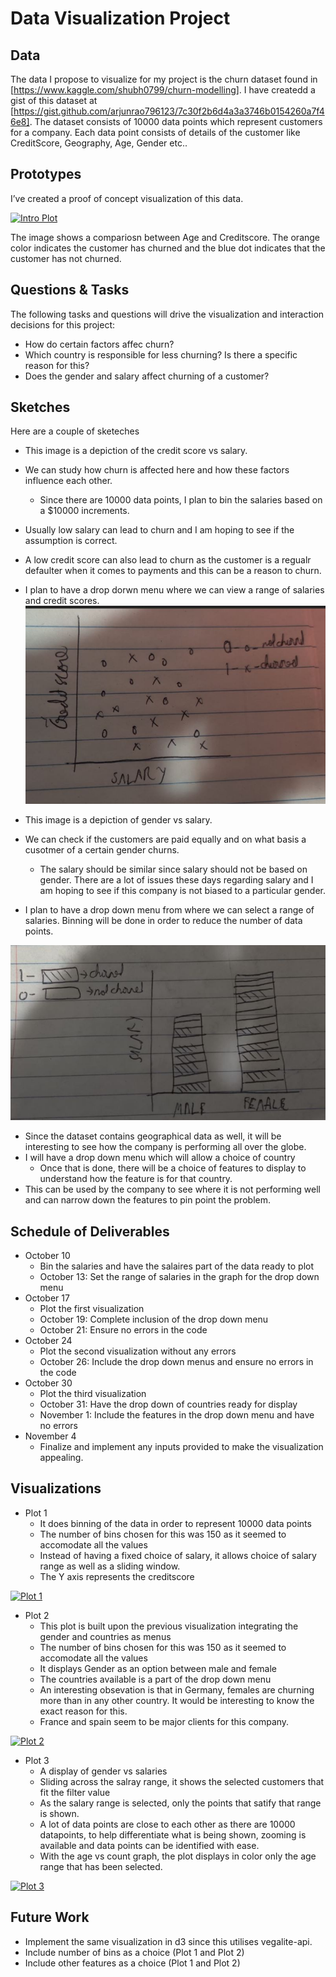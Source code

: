 # Data Visualization Project

## Data

The data I propose to visualize for my project is the churn dataset found in [https://www.kaggle.com/shubh0799/churn-modelling]. I have createdd a gist of this dataset at
[https://gist.github.com/arjunrao796123/7c30f2b6d4a3a3746b0154260a7f46e8]. The dataset consists of 10000 data points which represent customers for a company. Each data point consists of details of the customer like CreditScore, Geography, Age,  Gender etc.. 


## Prototypes

I’ve created a proof of concept visualization of this data.

 [![Intro Plot](https://user-images.githubusercontent.com/42538714/98187063-15aa7e00-1ede-11eb-8b67-55a177755409.png)](https://vizhub.com/arjunrao796123/d170c8f6f2c1473ca923e1ed8ece8e4a)


The image shows a compariosn between Age and Creditscore. The orange color indicates the customer has churned and the blue dot indicates that the customer has not churned.


## Questions & Tasks

The following tasks and questions will drive the visualization and interaction decisions for this project:

 * How do certain factors affec churn?
 * Which country is responsible for less churning? Is there a specific reason for this?
 * Does the gender and salary affect churning of a customer?

## Sketches
Here are a couple of sketeches
* This image is a depiction of the credit score vs salary.
* We can study how churn is affected here and how these factors influence each other.
  - Since there are 10000 data points, I plan to bin the salaries based on a $10000 increments. 
* Usually low salary can lead to churn and I am hoping to see if the assumption is correct.
* A low credit score can also lead to churn as the customer is a regualr defaulter when it comes to payments and this can be a reason to churn.
* I plan to have a drop dorwn menu where we can view a range of salaries and credit scores.
![Image](Credit_score_salary.jpeg)

* This image is a depiction of gender vs salary. 
* We can check if the customers are paid equally and on what basis a cusotmer of a certain gender churns.
  - The salary should be similar since salary should not be based on gender. There are a lot of issues these days regarding salary and I am hoping to see if this company is not     biased to a particular gender.
* I plan to have a drop down menu from where we can select a range of salaries. Binning will be done in order to reduce the number of data points.

![Image](Gender_Salary.jpeg)

* Since the dataset contains geographical data as well, it will be interesting to see how the company is performing all over the globe.
* I will have a drop down menu which will allow a choice of country
  - Once that is done, there will be a choice of features to display to understand how the feature is for that country.
* This can be used by the company to see where it is not performing well and can narrow down the features to pin point the problem.

## Schedule of Deliverables

* October 10
  - Bin the salaries and have the salaires part of the data ready to plot
  - October 13: Set the range of salaries in the graph for the drop down menu
* October 17
  - Plot the first visualization
  - October 19: Complete inclusion of the drop down menu
  - October 21: Ensure no errors in the code
* October 24
  - Plot the second visualization without any errors
  - October 26: Include the drop down menus and ensure no errors in the code
* October 30
  - Plot the third visualization
  - October 31: Have the drop down of countries ready for display
  - November 1: Include the features in the drop down menu and have no errors 
* November 4
  - Finalize and implement any inputs provided to make the visualization appealing.



## Visualizations

* Plot 1
  - It does binning of the data in order to represent 10000 data points
  - The number of bins chosen for this was 150 as it seemed to accomodate all the values
  - Instead of having a fixed choice of salary, it allows choice of salary range as well as a sliding window.
  - The Y axis represents the creditscore
  
 [![Plot 1](https://user-images.githubusercontent.com/42538714/97949302-30a3b380-1d61-11eb-983e-07403e6d3f2a.png)](https://vizhub.com/arjunrao796123/676da987c9ee4aa9923d495bbedc70c6?edit=files&mode=full)


* Plot 2 
  - This plot is built upon the previous visualization integrating the gender and countries as menus
  - The number of bins chosen for this was 150 as it seemed to accomodate all the values
  - It displays Gender as an option between male and female
  - The countries available is a part of the drop down menu
  - An interesting obsevation is that in Germany, females are churning more than in any other country. It would be interesting to know the exact reason for this.
  - France and spain seem to be major clients for this company.

 [![Plot 2]( https://user-images.githubusercontent.com/42538714/97950049-97c26780-1d63-11eb-85aa-c6c71c320510.png)](https://vizhub.com/arjunrao796123/fa1cfacc2908471ab0c0e6c1aa55b575?mode=full)

* Plot 3
  - A display of gender vs salaries
  - Sliding across the salray range, it shows the selected customers that fit the filter value
  - As the salary range is selected, only the points that satify that range is shown. 
  - A lot of data points are close to each other as there are 10000 datapoints, to help differentiate what is being shown, zooming is available and data points can be identified with ease.
  - With the age vs count graph, the plot displays in color only the age range that has been selected.
  
 [![Plot 3]( https://user-images.githubusercontent.com/42538714/98184039-69659900-1ed7-11eb-81ee-490aef2d5edb.png)](https://vizhub.com/arjunrao796123/577b7e4d41b84c19aa8830ca0fd7e4c8)


## Future Work
  * Implement the same visualization in d3 since this utilises vegalite-api.
  * Include number of bins as a choice (Plot 1 and Plot 2)
  * Include other features as a choice (Plot 1 and Plot 2)
  
